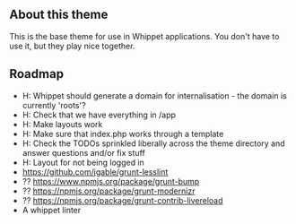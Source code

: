 ## About this theme

This is the base theme for use in Whippet applications. You don't have to use it, but they play nice together.


## Roadmap 

* H: Whippet should generate a domain for internalisation - the domain is currently 'roots'?
* H: Check that we have everything in /app
* H: Make layouts work
* H: Make sure that index.php works through a template
* H: Check the TODOs sprinkled liberally across the theme directory and answer questions and/or fix stuff
* H: Layout for not being logged in
* https://github.com/jgable/grunt-lesslint
* ?? https://www.npmjs.org/package/grunt-bump
* ?? https://npmjs.org/package/grunt-modernizr
* ?? https://npmjs.org/package/grunt-contrib-livereload
* A whippet linter
